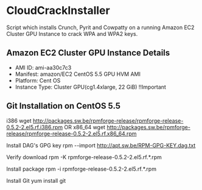 # CloudCrackInstaller

Script which installs Crunch, Pyrit and Cowpatty on a running Amazon EC2 Cluster GPU Instance to crack WPA and WPA2 keys.


## Amazon EC2 Cluster GPU Instance Details

* AMI ID: ami-aa30c7c3
* Manifest: amazon/EC2 CentOS 5.5 GPU HVM AMI
* Platform: Cent OS
* Instance Type: Cluster GPU(cg1.4xlarge, 22 GiB) !!Important

## Git Installation on CentOS 5.5

i386
wget http://packages.sw.be/rpmforge-release/rpmforge-release-0.5.2-2.el5.rf.i386.rpm
OR x86_64
wget http://packages.sw.be/rpmforge-release/rpmforge-release-0.5.2-2.el5.rf.x86_64.rpm


Install DAG's GPG key
rpm --import http://apt.sw.be/RPM-GPG-KEY.dag.txt


Verify download
rpm -K rpmforge-release-0.5.2-2.el5.rf.*.rpm


Install package
rpm -i rpmforge-release-0.5.2-2.el5.rf.*.rpm


Install Git
yum install git